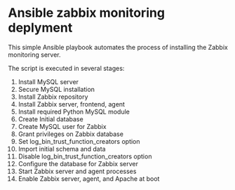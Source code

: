 # Ansible zabbix monitoring deplyment
This simple Ansible playbook automates the process of installing the Zabbix monitoring server.

The script is executed in several stages:

1) Install MySQL server
2) Secure MySQL installation
3) Install Zabbix repository
4) Install Zabbix server, frontend, agent
5) Install required Python MySQL module
6) Create Initial database
7) Create MySQL user for Zabbix
8) Grant privileges on Zabbix database
9) Set log_bin_trust_function_creators option
10) Import initial schema and data
11) Disable log_bin_trust_function_creators option
12) Configure the database for Zabbix server
13) Start Zabbix server and agent processes
14) Enable Zabbix server, agent, and Apache at boot
